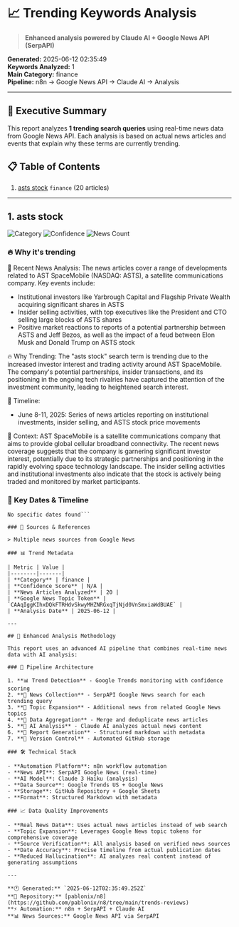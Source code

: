 # 📈 Trending Keywords Analysis

> **Enhanced analysis powered by Claude AI + Google News API (SerpAPI)**

**Generated:** 2025-06-12 02:35:49  
**Keywords Analyzed:** 1  
**Main Category:** finance  
**Pipeline:** n8n → Google News API → Claude AI → Analysis

---

## 🎯 Executive Summary

This report analyzes **1 trending search queries** using real-time news data from Google News API. Each analysis is based on actual news articles and events that explain why these terms are currently trending.

## 📋 Table of Contents

1. [asts stock](#1-asts-stock) `finance` (20 articles)

---

## 1. asts stock

![Category](https://img.shields.io/badge/Category-finance-blue) ![Confidence](https://img.shields.io/badge/Confidence-N/A-green) ![News Count](https://img.shields.io/badge/News_Articles-20-orange)

### 🔥 Why it's trending

📰 Recent News Analysis:
The news articles cover a range of developments related to AST SpaceMobile (NASDAQ: ASTS), a satellite communications company. Key events include:
- Institutional investors like Yarbrough Capital and Flagship Private Wealth acquiring significant shares in ASTS
- Insider selling activities, with top executives like the President and CTO selling large blocks of ASTS shares
- Positive market reactions to reports of a potential partnership between ASTS and Jeff Bezos, as well as the impact of a feud between Elon Musk and Donald Trump on ASTS stock

🔥 Why Trending:
The "asts stock" search term is trending due to the increased investor interest and trading activity around AST SpaceMobile. The company's potential partnerships, insider transactions, and its positioning in the ongoing tech rivalries have captured the attention of the investment community, leading to heightened search interest.

📅 Timeline:
- June 8-11, 2025: Series of news articles reporting on institutional investments, insider selling, and ASTS stock price movements

🎯 Context:
AST SpaceMobile is a satellite communications company that aims to provide global cellular broadband connectivity. The recent news coverage suggests that the company is garnering significant investor interest, potentially due to its strategic partnerships and positioning in the rapidly evolving space technology landscape. The insider selling activities and institutional investments also indicate that the stock is actively being traded and monitored by market participants.

### 📅 Key Dates & Timeline

```
No specific dates found```

### 📰 Sources & References

> Multiple news sources from Google News

### 📊 Trend Metadata

| Metric | Value |
|--------|-------|
| **Category** | finance |
| **Confidence Score** | N/A |
| **News Articles Analyzed** | 20 |
| **Google News Topic Token** | `CAAqIggKIhxDQkFTRHdvSkwyMHZNRGxqTjNjd0VnSmxiaWdBUAE` |
| **Analysis Date** | 2025-06-12 |

---

## 🤖 Enhanced Analysis Methodology

This report uses an advanced AI pipeline that combines real-time news data with AI analysis:

### 🔄 Pipeline Architecture

1. **📊 Trend Detection** - Google Trends monitoring with confidence scoring
2. **📰 News Collection** - SerpAPI Google News search for each trending query
3. **🎯 Topic Expansion** - Additional news from related Google News topics
4. **🔄 Data Aggregation** - Merge and deduplicate news articles
5. **🤖 AI Analysis** - Claude AI analyzes actual news content
6. **📝 Report Generation** - Structured markdown with metadata
7. **📂 Version Control** - Automated GitHub storage

### 🛠️ Technical Stack

- **Automation Platform**: n8n workflow automation
- **News API**: SerpAPI Google News (real-time)
- **AI Model**: Claude 3 Haiku (analysis)
- **Data Source**: Google Trends US + Google News
- **Storage**: GitHub Repository + Google Sheets
- **Format**: Structured Markdown with metadata

### 📈 Data Quality Improvements

- **Real News Data**: Uses actual news articles instead of web search
- **Topic Expansion**: Leverages Google News topic tokens for comprehensive coverage
- **Source Verification**: All analysis based on verified news sources
- **Date Accuracy**: Precise timeline from actual publication dates
- **Reduced Hallucination**: AI analyzes real content instead of generating assumptions

---

**🕐 Generated:** `2025-06-12T02:35:49.252Z`  
**🔗 Repository:** [pablonix/n8](https://github.com/pablonix/n8/tree/main/trends-reviews)  
**⚡ Automation:** n8n + SerpAPI + Claude AI  
**📊 News Sources:** Google News API via SerpAPI
